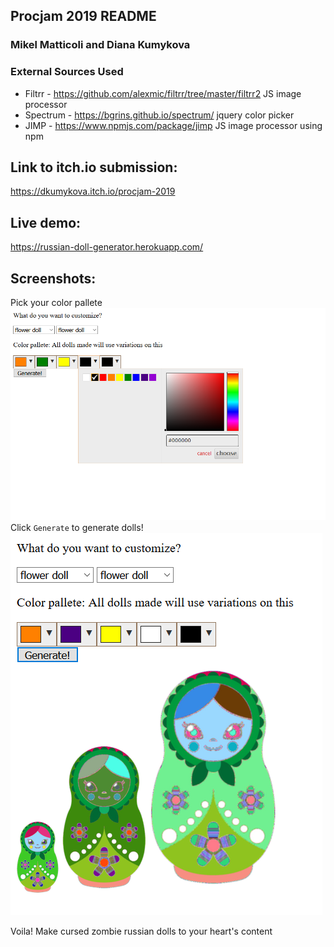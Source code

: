 ## Procjam 2019 README
### Mikel Matticoli and Diana Kumykova

### External Sources Used

- Filtrr - https://github.com/alexmic/filtrr/tree/master/filtrr2
		JS image processor
- Spectrum - https://bgrins.github.io/spectrum/
		jquery color picker
- JIMP - https://www.npmjs.com/package/jimp
		JS image processor using npm


## Link to itch.io submission: 
https://dkumykova.itch.io/procjam-2019

## Live demo:
https://russian-doll-generator.herokuapp.com/

## Screenshots:
Pick your color pallete
![screenshot-color-select.png](screenshot-color-select.png)
Click `Generate` to generate dolls!
![screenshot-color-select.png](screenshot-dolls.png)

Voila! Make cursed zombie russian dolls to your heart's content